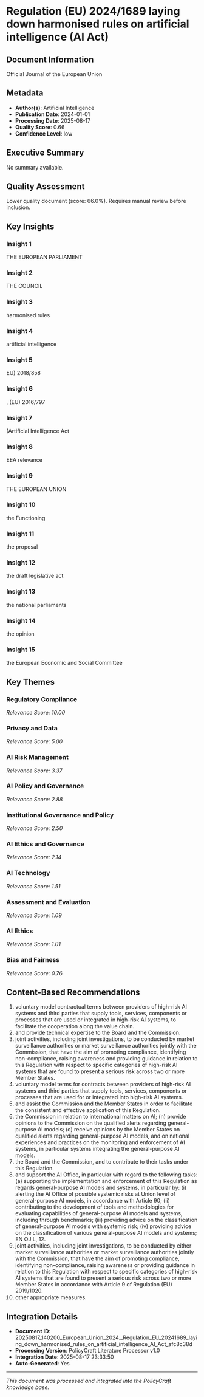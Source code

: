# Regulation (EU) 2024/1689 laying down harmonised rules on artificial intelligence (AI Act)

## Document Information
Official Journal of the European
Union

## Metadata
- **Author(s)**: Artificial Intelligence
- **Publication Date**: 2024-01-01
- **Processing Date**: 2025-08-17
- **Quality Score**: 0.66
- **Confidence Level**: low

## Executive Summary
No summary available.

## Quality Assessment
Lower quality document (score: 66.0%). Requires manual review before inclusion.

## Key Insights

### Insight 1
THE EUROPEAN PARLIAMENT

### Insight 2
THE COUNCIL

### Insight 3
harmonised rules

### Insight 4
artificial intelligence

### Insight 5
EU) 2018/858

### Insight 6
, (EU) 2016/797

### Insight 7
(Artificial Intelligence Act

### Insight 8
EEA relevance

### Insight 9
THE EUROPEAN UNION

### Insight 10
the Functioning

### Insight 11
the proposal

### Insight 12
the draft legislative act

### Insight 13
the national parliaments

### Insight 14
the opinion

### Insight 15
the European Economic and Social Committee

## Key Themes
### Regulatory Compliance
*Relevance Score: 10.00*

### Privacy and Data
*Relevance Score: 5.00*

### AI Risk Management
*Relevance Score: 3.37*

### AI Policy and Governance
*Relevance Score: 2.88*

### Institutional Governance and Policy
*Relevance Score: 2.50*

### AI Ethics and Governance
*Relevance Score: 2.14*

### AI Technology
*Relevance Score: 1.51*

### Assessment and Evaluation
*Relevance Score: 1.09*

### AI Ethics
*Relevance Score: 1.01*

### Bias and Fairness
*Relevance Score: 0.76*


## Content-Based Recommendations
1. voluntary model contractual terms between providers of high-risk AI systems and third parties that supply tools, services, components or processes that are used or integrated in high-risk AI systems, to facilitate the cooperation along the value chain.
2. and provide technical expertise to the Board and the Commission.
3. joint activities, including joint investigations, to be conducted by market surveillance authorities or market surveillance authorities jointly with the Commission, that have the aim of promoting compliance, identifying non-compliance, raising awareness and providing guidance in relation to this Regulation with respect to specific categories of high-risk AI systems that are found to present a serious risk across two or more Member States.
4. voluntary model terms for contracts between providers of high-risk AI systems and third parties that supply tools, services, components or processes that are used for or integrated into high-risk AI systems.
5. and assist the Commission and the Member States in order to facilitate the consistent and effective application of this Regulation.
6. the Commission in relation to international matters on AI; (n) provide opinions to the Commission on the qualified alerts regarding general-purpose AI models; (o) receive opinions by the Member States on qualified alerts regarding general-purpose AI models, and on national experiences and practices on the monitoring and enforcement of AI systems, in particular systems integrating the general-purpose AI models.
7. the Board and the Commission, and to contribute to their tasks under this Regulation.
8. and support the AI Office, in particular with regard to the following tasks: (a) supporting the implementation and enforcement of this Regulation as regards general-purpose AI models and systems, in particular by: (i) alerting the AI Office of possible systemic risks at Union level of general-purpose AI models, in accordance with Article 90; (ii) contributing to the development of tools and methodologies for evaluating capabilities of general-purpose AI models and systems, including through benchmarks; (iii) providing advice on the classification of general-purpose AI models with systemic risk; (iv) providing advice on the classification of various general-purpose AI models and systems; EN OJ L, 12.
9. joint activities, including joint investigations, to be conducted by either market surveillance authorities or market surveillance authorities jointly with the Commission, that have the aim of promoting compliance, identifying non-compliance, raising awareness or providing guidance in relation to this Regulation with respect to specific categories of high-risk AI systems that are found to present a serious risk across two or more Member States in accordance with Article 9 of Regulation (EU) 2019/1020.
10. other appropriate measures.

## Integration Details
- **Document ID**: 20250817_140200_European_Union_2024._Regulation_EU_20241689_laying_down_harmonised_rules_on_artificial_intelligence_AI_Act_afc8c38d
- **Processing Version**: PolicyCraft Literature Processor v1.0
- **Integration Date**: 2025-08-17 23:33:50
- **Auto-Generated**: Yes

---
*This document was processed and integrated into the PolicyCraft knowledge base.*
